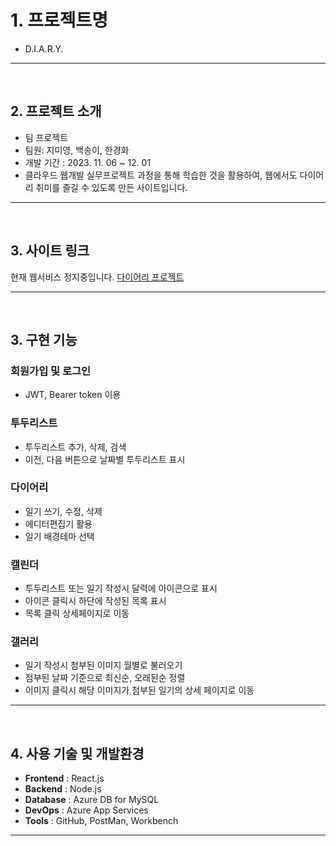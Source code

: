 # 1. 프로젝트명 
- D.I.A.R.Y.

---
<br/>

## 2. 프로젝트 소개
- 팀 프로젝트
- 팀원: 지미영, 백송이, 한경화
- 개발 기간 : 2023. 11. 06 ~ 12. 01
- 클라우드 웹개발 실무프로젝트 과정을 통해 학습한 것을 활용하여, 웹에서도 다이어리 취미를 즐길 수 있도록 만든 사이트입니다.

---
<br/>

## 3. 사이트 링크

현재 웹서비스 정지중입니다.
[다이어리 프로젝트](https://diary-fe.azurewebsites.net)

---
<br/>

## 3. 구현 기능

### 회원가입 및 로그인
- JWT, Bearer token 이용

### 투두리스트
- 투두리스트 추가, 삭제, 검색
- 이전, 다음 버튼으로 날짜별 투두리스트 표시

### 다이어리
- 일기 쓰기, 수정, 삭제
- 에디터편집기 활용
- 일기 배경테마 선택

### 캘린더
- 투두리스트 또는 일기 작성시 달력에 아이콘으로 표시
- 아이콘 클릭시 하단에 작성된 목록 표시
- 목록 클릭 상세페이지로 이동

### 갤러리
- 일기 작성시 첨부된 이미지 월별로 불러오기
- 첨부된 날짜 기준으로 최신순, 오래된순 정렬
- 이미지 클릭시 해당 이미지가 첨부된 일기의 상세 페이지로 이동

---
<br/>

## 4. 사용 기술 및 개발환경

- **Frontend** : React.js
- **Backend** : Node.js
- **Database** : Azure DB for MySQL
- **DevOps** : Azure App Services
- **Tools** : GitHub, PostMan, Workbench


---



